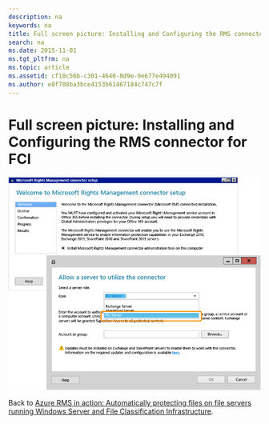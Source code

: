 ```yaml
---
description: na
keywords: na
title: Full screen picture: Installing and Configuring the RMS connector for FCI
search: na
ms.date: 2015-11-01
ms.tgt_pltfrm: na
ms.topic: article
ms.assetid: cf18c56b-c301-4640-8d9e-9e677e494091
ms.author: e8f708ba3bce4153b61467184c747c7f
---
```

# Full screen picture: Installing and Configuring the RMS connector for FCI
![](../Image/AzRMS_FCI_Connector.png)

Back to [Azure RMS in action: Automatically protecting files on file servers running Windows Server and File Classification Infrastructure](http://technet.microsoft.com/library/jj585026.aspx).

